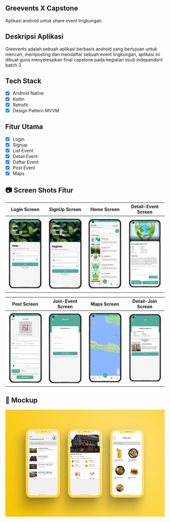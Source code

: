 <h2>
  Greevents X Capstone
</h2>

Aplikasi android untuk share event lingkungan.

## Deskripsi Aplikasi

Greevents adalah sebuah aplikasi berbasis android yang bertujuan untuk mencari, memposting dan mendaftar sebuah event lingkungan, aplikasi ini dibuat guna menyelesaikan final capstone pada kegiatan studi independent batch 3

## Tech Stack

- [x] Android Native
- [x] Kotlin
- [x] Retrofit
- [x] Design Pattern MVVM

## Fitur Utama

- [x] Login
- [x] Signup
- [x] List Event
- [x] Detail Event
- [x] Daftar Event
- [x] Post Event
- [x] Maps 

## 📷 Screen Shots Fitur
Login Screen | SignUp Screen | Home Screen | Detail-Event Screen
:----------:|:-------------:|:--------:|:--------:
<img src="https://github.com/faishal2727/Capstone/blob/main/img_mockup/login.png" width=300/> | <img src="https://github.com/faishal2727/Capstone/blob/main/img_mockup/signup.png" width=300/> |<img src="https://github.com/faishal2727/Capstone/blob/main/img_mockup/home.png" width=300/> | <img src="https://github.com/faishal2727/Capstone/blob/main/img_mockup/detail.png" width=300/> |

Post Screen | Join-Event Screen | Maps Screen | Detail-Join Screen
:----------:|:-------------:|:--------:|:--------:
<img src="https://github.com/faishal2727/Capstone/blob/main/img_mockup/post.png" width=300/> | <img src="https://github.com/faishal2727/Capstone/blob/main/img_mockup/form-join.png" width=300/> |<img src="https://github.com/faishal2727/Capstone/blob/main/img_mockup/maps.png" width=300/> | <img src="https://github.com/faishal2727/Capstone/blob/main/img_mockup/history.png" width=300/> |

## :iphone: Mockup
<p align='center'>
<img src="https://github.com/faishal2727/E-ngkringan/blob/main/engkringan/engkringan.jpg"/> 
</p>



